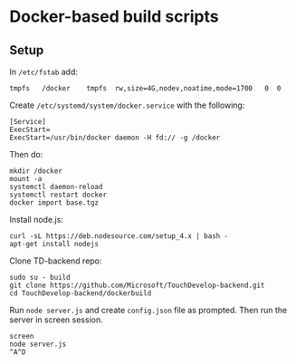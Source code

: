 # Docker-based build scripts

## Setup

In `/etc/fstab` add:

```
tmpfs   /docker    tmpfs  rw,size=4G,nodev,noatime,mode=1700   0  0
```

Create `/etc/systemd/system/docker.service` with the following:

```
[Service]
ExecStart=
ExecStart=/usr/bin/docker daemon -H fd:// -g /docker
```

Then do:

```
mkdir /docker
mount -a
systemctl daemon-reload
systemctl restart docker
docker import base.tgz
```

Install node.js:
```
curl -sL https://deb.nodesource.com/setup_4.x | bash -
apt-get install nodejs

```

Clone TD-backend repo:

```
sudo su - build
git clone https://github.com/Microsoft/TouchDevelop-backend.git
cd TouchDevelop-backend/dockerbuild
```

Run `node server.js` and create `config.json` file as prompted. Then run the server in screen session.

```
screen
node server.js
^A^D
```
